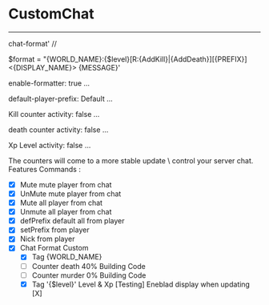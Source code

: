CustomChat 
============
---
chat-format' //

$format = "{WORLD_NAME}:{$level}[R:{AddKill}|{AddDeath}][{PREFIX}]<{DISPLAY_NAME}> {MESSAGE}'

enable-formatter: true
...

default-player-prefix: Default
...

Kill counter activity: false
...


death counter activity: false
...


Xp Level activity: false
...


The counters will come to a more stable update
\ control your server chat.
Features 
Commands :
  - [X] Mute mute player from chat
  - [X] UnMute mute player from chat
  - [X] Mute all player from chat
  - [X] Unmute all player from chat
  - [X] defPrefix default all from player
  - [X] setPrefix from player
  - [X] Nick from player
  - [X] Chat Format Custom
    - [X] Tag {WORLD_NAME}
    - [ ] Counter death   40% Building Code
    - [ ] Counter murder   0% Building Code
    - [X] Tag '{$level}' Level & Xp [Testing] Eneblad display when updating [X]
